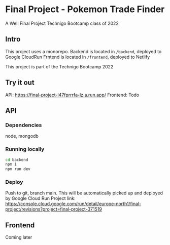 # Final Project - Pokemon Trade Finder

A Well Final Project Technigo Bootcamp class of 2022

## Intro

This project uses a monorepo. 
Backend is located in `/backend`, deployed to Google CloudRun
Frntend is located in `/frontend`, deployed to Netlify

This project is part of the Technigo Bootcamp 2022

## Try it out

API: https://final-project-l47fprrrfa-lz.a.run.app/
Frontend: Todo

## API

### Dependencies

node, mongodb

### Running locally

```sh
cd backend
npm i
npm run dev
```

### Deploy

Push to git, branch main. This will be automatically picked up and deployed by Google Cloud Run
Project link: https://console.cloud.google.com/run/detail/europe-north1/final-project/revisions?project=final-project-371519

## Frontend

Coming later